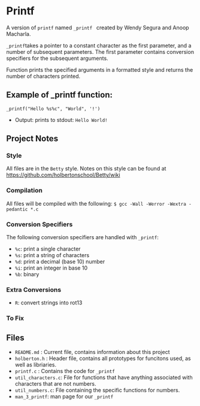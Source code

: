 # Printf
A version of `printf` named `_printf ` created by Wendy Segura and Anoop Macharla.

`_printf`takes a pointer to a constant character as the first parameter, and a number of subsequent parameters. The first parameter contains conversion specifiers for the subsequent arguments.

Function prints the specified arguments in a formatted style and returns the number of characters printed.

## Example of _printf function:
`_printf("Hello %s%c", "World", '!')`

* Output: prints to stdout: `Hello World!`

## Project Notes

### Style
All files are in the `Betty` style. Notes on this style can be found at https://github.com/holbertonschool/Betty/wiki

### Compilation
All files will be compiled with the following: `$ gcc -Wall -Werror -Wextra -pedantic *.c`

### Conversion Specifiers
The following conversion specifiers are handled with `_printf`:
* `%c`: print a single character
* `%s`: print a string of characters
* `%d`: print a decimal (base 10) number
* `%i`: print an integer in base 10
* `%b`: binary

### Extra Conversions
* `R`: convert strings into rot13
### To Fix


## Files
* `README.md` : Current file, contains information about this project
* `holberton.h` : Header file, contains all prototypes for funcitons used, as well as libriaries.
* `printf.c` : Contains the code for `_printf`
* `util_characters.c`: File for functions that have anything associated with characters that are not numbers.
* `util_numbers.c`: File containing the specific functions for numbers.
* `man_3_printf`: man page for our `_printf`


